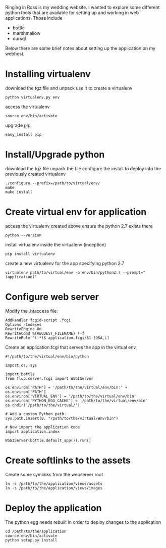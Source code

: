 Ringing in Ross is my wedding website.  I wanted to explore some different python tools 
that are available for setting up and working in web applications.  Those include

 - bottle
 - marshmallow
 - oursql




Below there are some brief notes about setting up the application on my webhost.


Installing virtualenv
=====================
download the tgz file and unpack
use it to create a virtualenv

    python virtualenv.py env

access the virtualenv

    source env/bin/activate

upgrade pip

    easy_install pip



Install/Upgrade python
======================
download the tgz file
unpack the file
configure the install to deploy into the previously created virtualenv

    ./configure --prefix=/path/to/virtual/env/
    make
    make install

Create virtual env for application
==================================
access the virtualenv created above
ensure the python 2.7 exists there

    python --version

install virtualenv inside the virtualenv (inception)

    pip install virtualenv

create a new virtualenv for the app specifying python 2.7

    virtualenv path/to/virtual/env -p env/bin/python2.7 --prompt="(application)"


Configure web server
====================
Modify the .htaccess file:

    AddHandler fcgid-script .fcgi
    Options -Indexes
    RewriteEngine On
    RewriteCond %{REQUEST_FILENAME} !-f
    RewriteRule ^(.*)$ application.fcgi/$1 [QSA,L]

Create an application.fcgi that serves the app in the virtual env

    #!/path/to/the/virtual/env/bin/python

    import os, sys

    import bottle
    from flup.server.fcgi import WSGIServer

    os.environ['PATH'] = '/path/to/the/virtual/env/bin:' + os.environ['PATH']
    os.environ['VIRTUAL_ENV'] = '/path/to/the/virtual/env/bin'
    os.environ['PYTHON_EGG_CACHE'] = '/path/to/the/virtual/env/bin'
    os.chdir('/path/to/the/virtual/')

    # Add a custom Python path.
    sys.path.insert(0, "/path/to/the/virtual/env/bin")

    # Now import the application code
    import application.index

    WSGIServer(bottle.default_app()).run()

Create softlinks to the assets
==============================
Create some symlinks from the webserver root

    ln -s /path/to/the/application/views/assets
    ln -s /path/to/the/application/views/images

Deploy the application
======================
The python egg needs rebuilt in order to deploy changes to the application

    cd /path/to/the/application
    source env/bin/activate
    python setup.py install

